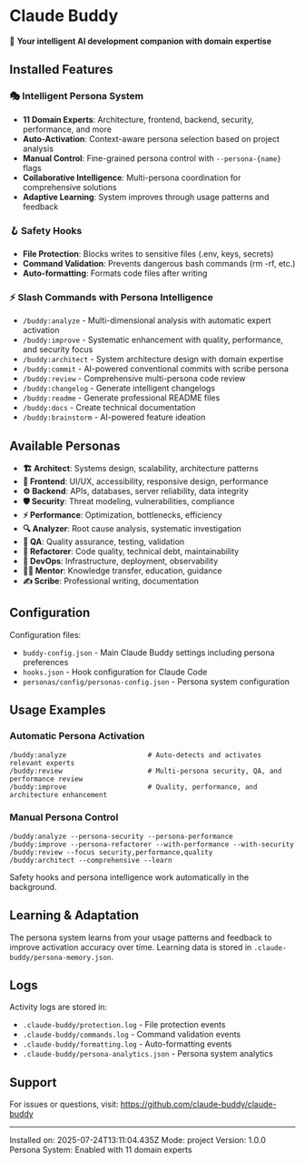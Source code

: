 # Claude Buddy

🔮 **Your intelligent AI development companion with domain expertise**

## Installed Features

### 🎭 **Intelligent Persona System**
- **11 Domain Experts**: Architecture, frontend, backend, security, performance, and more
- **Auto-Activation**: Context-aware persona selection based on project analysis
- **Manual Control**: Fine-grained persona control with `--persona-{name}` flags
- **Collaborative Intelligence**: Multi-persona coordination for comprehensive solutions
- **Adaptive Learning**: System improves through usage patterns and feedback

### 🪝 Safety Hooks
- **File Protection**: Blocks writes to sensitive files (.env, keys, secrets)
- **Command Validation**: Prevents dangerous bash commands (rm -rf, etc.)
- **Auto-formatting**: Formats code files after writing

### ⚡ Slash Commands with Persona Intelligence
- `/buddy:analyze` - Multi-dimensional analysis with automatic expert activation
- `/buddy:improve` - Systematic enhancement with quality, performance, and security focus
- `/buddy:architect` - System architecture design with domain expertise
- `/buddy:commit` - AI-powered conventional commits with scribe persona
- `/buddy:review` - Comprehensive multi-persona code review
- `/buddy:changelog` - Generate intelligent changelogs
- `/buddy:readme` - Generate professional README files
- `/buddy:docs` - Create technical documentation
- `/buddy:brainstorm` - AI-powered feature ideation

## Available Personas

- **🏗️ Architect**: Systems design, scalability, architecture patterns
- **🎨 Frontend**: UI/UX, accessibility, responsive design, performance
- **⚙️ Backend**: APIs, databases, server reliability, data integrity
- **🛡️ Security**: Threat modeling, vulnerabilities, compliance
- **⚡ Performance**: Optimization, bottlenecks, efficiency
- **🔍 Analyzer**: Root cause analysis, systematic investigation
- **🧪 QA**: Quality assurance, testing, validation
- **🔧 Refactorer**: Code quality, technical debt, maintainability
- **🚀 DevOps**: Infrastructure, deployment, observability
- **👨‍🏫 Mentor**: Knowledge transfer, education, guidance
- **✍️ Scribe**: Professional writing, documentation

## Configuration

Configuration files:
- `buddy-config.json` - Main Claude Buddy settings including persona preferences
- `hooks.json` - Hook configuration for Claude Code
- `personas/config/personas-config.json` - Persona system configuration

## Usage Examples

### Automatic Persona Activation
```
/buddy:analyze                    # Auto-detects and activates relevant experts
/buddy:review                     # Multi-persona security, QA, and performance review
/buddy:improve                    # Quality, performance, and architecture enhancement
```

### Manual Persona Control
```
/buddy:analyze --persona-security --persona-performance
/buddy:improve --persona-refactorer --with-performance --with-security
/buddy:review --focus security,performance,quality
/buddy:architect --comprehensive --learn
```

Safety hooks and persona intelligence work automatically in the background.

## Learning & Adaptation

The persona system learns from your usage patterns and feedback to improve activation accuracy over time. Learning data is stored in `.claude-buddy/persona-memory.json`.

## Logs

Activity logs are stored in:
- `.claude-buddy/protection.log` - File protection events
- `.claude-buddy/commands.log` - Command validation events
- `.claude-buddy/formatting.log` - Auto-formatting events
- `.claude-buddy/persona-analytics.json` - Persona system analytics

## Support

For issues or questions, visit: https://github.com/claude-buddy/claude-buddy

---

Installed on: 2025-07-24T13:11:04.435Z
Mode: project
Version: 1.0.0
Persona System: Enabled with 11 domain experts
